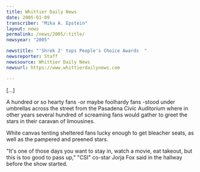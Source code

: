 ```yaml
---
title: Whittier Daily News
date: 2005-01-09
transcriber: "Mika A. Epstein"
layout: news
permalink: /news/2005/:title/
newsyear: "2005"

newstitle: "'Shrek 2' tops People's Choice Awards  "
newsreporter: Staff
newssource: Whittier Daily News
newsurl: https://www.whittierdailynews.com

---
```

[...]

A hundred or so hearty fans -or maybe foolhardy fans -stood under umbrellas across the street from the Pasadena Civic Auditorium where in other years several hundred of screaming fans would gather to greet the stars in their caravan of limousines.

White canvas tenting sheltered fans lucky enough to get bleacher seats, as well as the pampered and preened stars.

"It's one of those days you want to stay in, watch a movie, eat takeout, but this is too good to pass up," "CSI" co-star Jorja Fox said in the hallway before the show started.
